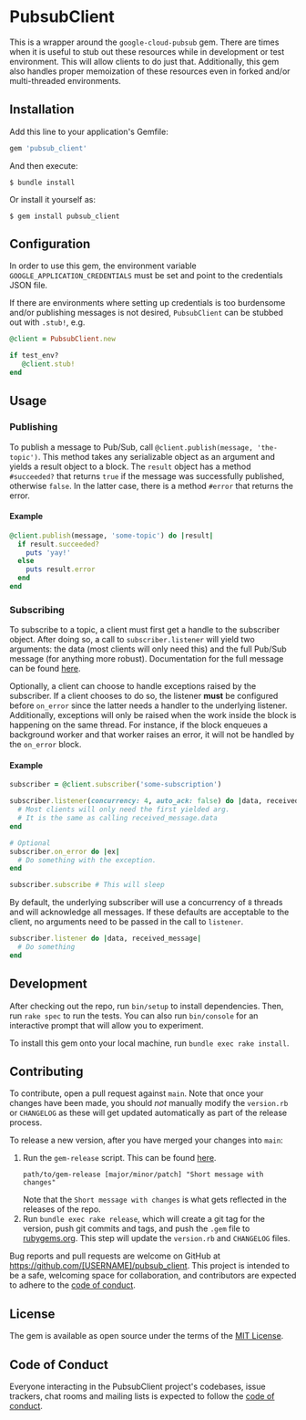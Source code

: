 # PubsubClient

This is a wrapper around the `google-cloud-pubsub` gem. There are times when it is useful to stub out these resources while in development or test environment. This will allow clients to do just that. Additionally, this gem also handles proper memoization of these resources even in forked and/or multi-threaded environments.

## Installation

Add this line to your application's Gemfile:

```ruby
gem 'pubsub_client'
```

And then execute:

    $ bundle install

Or install it yourself as:

    $ gem install pubsub_client

## Configuration

In order to use this gem, the environment variable `GOOGLE_APPLICATION_CREDENTIALS` must be set and point to the credentials JSON file.

If there are environments where setting up credentials is too burdensome and/or publishing messages is not desired, `PubsubClient` can be stubbed out with `.stub!`, e.g.

```ruby
@client = PubsubClient.new

if test_env?
   @client.stub!
end
```

## Usage

### Publishing

To publish a message to Pub/Sub, call `@client.publish(message, 'the-topic')`. This method takes any serializable object as an argument and yields a result object to a block. The `result` object has a method `#succeeded?` that returns `true` if the message was successfully published, otherwise `false`. In the latter case, there is a method `#error` that returns the error.

#### Example
```ruby
@client.publish(message, 'some-topic') do |result|
  if result.succeeded?
    puts 'yay!'
  else
    puts result.error
  end
end
```

### Subscribing

To subscribe to a topic, a client must first get a handle to the subscriber object. After doing so, a call to `subscriber.listener` will yield two arguments: the data (most clients will only need this) and the full Pub/Sub message (for anything more robust). Documentation for the full message can be found [here](https://googleapis.dev/ruby/google-cloud-pubsub/latest/Google/Cloud/PubSub/ReceivedMessage.html).

Optionally, a client can choose to handle exceptions raised by the subscriber. If a client chooses to do so, the listener **must** be configured before `on_error` since the latter needs a handler to the underlying listener. Additionally, exceptions will only be raised when the work inside the block is happening on the same thread. For instance, if the block enqueues a background worker and that worker raises an error, it will not be handled by the `on_error` block.

#### Example
```ruby
subscriber = @client.subscriber('some-subscription')

subscriber.listener(concurrency: 4, auto_ack: false) do |data, received_message|
  # Most clients will only need the first yielded arg.
  # It is the same as calling received_message.data
end

# Optional
subscriber.on_error do |ex|
  # Do something with the exception.
end

subscriber.subscribe # This will sleep
```

By default, the underlying subscriber will use a concurrency of `8` threads and will acknowledge all messages. If these defaults are acceptable to the client, no arguments need to be passed in the call to `listener`.
```ruby
subscriber.listener do |data, received_message|
  # Do something
end
```

## Development

After checking out the repo, run `bin/setup` to install dependencies. Then, run `rake spec` to run the tests. You can also run `bin/console` for an interactive prompt that will allow you to experiment.

To install this gem onto your local machine, run `bundle exec rake install`.

## Contributing

To contribute, open a pull request against `main`. Note that once your changes have been made, you should _not_ manually modify the `version.rb` or `CHANGELOG` as these will get updated automatically as part of the release process.

To release a new version, after you have merged your changes into `main`:
1. Run the `gem-release` script. This can be found [here](https://github.com/apartmentlist/scripts/blob/main/bin/gem-release).
    ```
    path/to/gem-release [major/minor/patch] "Short message with changes"
    ```
    Note that the `Short message with changes` is what gets reflected in the releases of the repo.
1. Run `bundle exec rake release`, which will create a git tag for the version, push git commits and tags, and push the `.gem` file to [rubygems.org](https://rubygems.org). This step will update the `version.rb` and `CHANGELOG` files.

Bug reports and pull requests are welcome on GitHub at https://github.com/[USERNAME]/pubsub_client. This project is intended to be a safe, welcoming space for collaboration, and contributors are expected to adhere to the [code of conduct](https://github.com/[USERNAME]/pubsub_client/blob/master/CODE_OF_CONDUCT.md).


## License

The gem is available as open source under the terms of the [MIT License](https://opensource.org/licenses/MIT).

## Code of Conduct

Everyone interacting in the PubsubClient project's codebases, issue trackers, chat rooms and mailing lists is expected to follow the [code of conduct](https://github.com/[USERNAME]/pubsub_client/blob/master/CODE_OF_CONDUCT.md).
